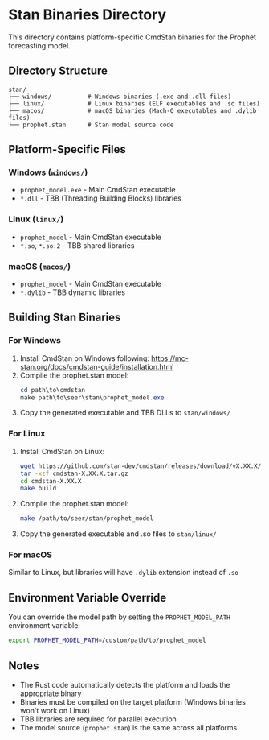 # Stan Binaries Directory

This directory contains platform-specific CmdStan binaries for the Prophet forecasting model.

## Directory Structure

```
stan/
├── windows/          # Windows binaries (.exe and .dll files)
├── linux/            # Linux binaries (ELF executables and .so files)
├── macos/            # macOS binaries (Mach-O executables and .dylib files)
└── prophet.stan      # Stan model source code
```

## Platform-Specific Files

### Windows (`windows/`)
- `prophet_model.exe` - Main CmdStan executable
- `*.dll` - TBB (Threading Building Blocks) libraries

### Linux (`linux/`)
- `prophet_model` - Main CmdStan executable
- `*.so`, `*.so.2` - TBB shared libraries

### macOS (`macos/`)
- `prophet_model` - Main CmdStan executable
- `*.dylib` - TBB dynamic libraries

## Building Stan Binaries

### For Windows

1. Install CmdStan on Windows following: https://mc-stan.org/docs/cmdstan-guide/installation.html
2. Compile the prophet.stan model:
   ```powershell
   cd path\to\cmdstan
   make path\to\seer\stan\prophet_model.exe
   ```
3. Copy the generated executable and TBB DLLs to `stan/windows/`

### For Linux

1. Install CmdStan on Linux:
   ```bash
   wget https://github.com/stan-dev/cmdstan/releases/download/vX.XX.X/cmdstan-X.XX.X.tar.gz
   tar -xzf cmdstan-X.XX.X.tar.gz
   cd cmdstan-X.XX.X
   make build
   ```
2. Compile the prophet.stan model:
   ```bash
   make /path/to/seer/stan/prophet_model
   ```
3. Copy the generated executable and .so files to `stan/linux/`

### For macOS

Similar to Linux, but libraries will have `.dylib` extension instead of `.so`

## Environment Variable Override

You can override the model path by setting the `PROPHET_MODEL_PATH` environment variable:

```bash
export PROPHET_MODEL_PATH=/custom/path/to/prophet_model
```

## Notes

- The Rust code automatically detects the platform and loads the appropriate binary
- Binaries must be compiled on the target platform (Windows binaries won't work on Linux)
- TBB libraries are required for parallel execution
- The model source (`prophet.stan`) is the same across all platforms
